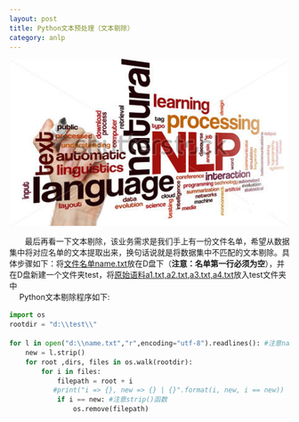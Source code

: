 ```yaml
---
layout: post
title: Python文本预处理（文本剔除）
category: anlp
---
```


<div align="center">
<img width="500" height="300" src="https://raw.githubusercontent.com/carrylaw/IMG/master/img/sucai2.jpg" />
</div>

&emsp;&emsp;最后再看一下文本剔除，该业务需求是我们手上有一份文件名单，希望从数据集中将对应名单的文本提取出来，换句话说就是将数据集中不匹配的文本剔除。具体步骤如下：将[文件名单name.txt](https://github.com/carrylaw/IMG/blob/master/name.txt)放在D盘下（**注意：名单第一行必须为空**），并在D盘新建一个文件夹test，将[原始语料a1.txt,a2.txt,a3.txt,a4.txt](https://github.com/carrylaw/Archive/tree/master/NLP%E6%96%87%E4%BB%B6%E5%A4%B9/SVM%E9%A2%84%E5%A4%84%E7%90%86%E8%BE%93%E5%85%A5)放入test文件夹中          
&emsp;
Python文本剔除程序如下:
``` python
import os
rootdir = "d:\\test\\"

for l in open("d:\\name.txt","r",encoding="utf-8").readlines(): #注意name.txt第一行为空
    new = l.strip()
    for root ,dirs, files in os.walk(rootdir):
        for i in files:
            filepath = root + i
           #print("i => {}, new => {} | {}".format(i, new, i == new))
            if i == new: #注意strip()函数
                os.remove(filepath)
```  